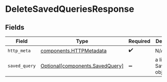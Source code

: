 # DeleteSavedQueriesResponse


## Fields

| Field                                                                    | Type                                                                     | Required                                                                 | Description                                                              |
| ------------------------------------------------------------------------ | ------------------------------------------------------------------------ | ------------------------------------------------------------------------ | ------------------------------------------------------------------------ |
| `http_meta`                                                              | [components.HTTPMetadata](../../models/components/httpmetadata.md)       | :heavy_check_mark:                                                       | N/A                                                                      |
| `saved_query`                                                            | [Optional[components.SavedQuery]](../../models/components/savedquery.md) | :heavy_minus_sign:                                                       | a list of SavedQuery objects                                             |